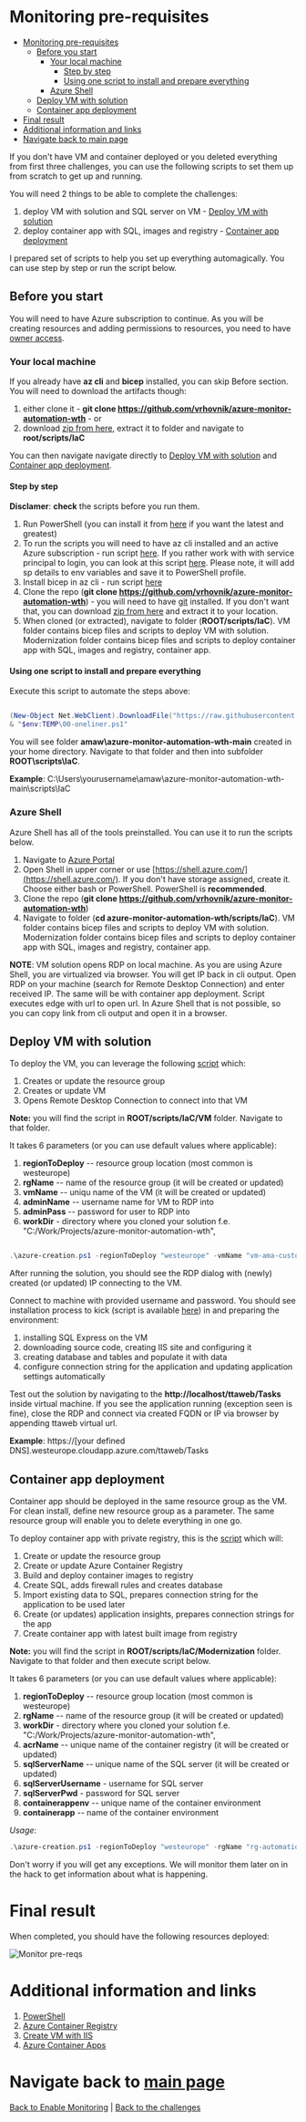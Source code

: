 ﻿# Monitoring pre-requisites

<!-- TOC -->
* [Monitoring pre-requisites](#monitoring-pre-requisites)
  * [Before you start](#before-you-start)
    * [Your local machine](#your-local-machine)
      * [Step by step](#step-by-step)
      * [Using one script to install and prepare everything](#using-one-script-to-install-and-prepare-everything)
    * [Azure Shell](#azure-shell)
  * [Deploy VM with solution](#deploy-vm-with-solution)
  * [Container app deployment](#container-app-deployment)
* [Final result](#final-result)
* [Additional information and links](#additional-information-and-links)
* [Navigate back to main page](#navigate-back-to-main-page)
<!-- TOC -->

If you don't have VM and container deployed or you deleted everything from first three challenges, you can use the
following scripts to set them up from scratch to get up and running.

You will need 2 things to be able to complete the challenges:

1. deploy VM with solution and SQL server on VM - [Deploy VM with solution](#deploy-vm-with-solution)
2. deploy container app with SQL, images and registry - [Container app deployment](#container-app-deployment)

I prepared set of scripts to help you set up everything automagically. You can use step by step or run the script below.

## Before you start

You will need to have Azure subscription to continue. As you will be creating resources and adding permissions to
resources, you need to have [owner access](https://learn.microsoft.com/en-us/azure/role-based-access-control/built-in-roles#owner).

### Your local machine

If you already have **az cli** and **bicep** installed, you can skip Before section. You will need to download the
artifacts though:

1. either clone it - **git clone https://github.com/vrhovnik/azure-monitor-automation-wth** - or
2. download [zip from here](https://github.com/vrhovnik/azure-monitor-automation-wth/archive/refs/heads/main.zip),
   extract it to folder and navigate to **root/scripts/IaC**

You can then navigate navigate directly to [Deploy VM with solution](#deploy-vm-with-solution)
and [Container app deployment](#container-app-deployment).

#### Step by step

**Disclamer**: **check** the scripts before you run them.

1. Run PowerShell (you can install it
   from [here](https://learn.microsoft.com/en-us/powershell/scripting/install/installing-powershell-on-windows?view=powershell-7.3)
   if you want the latest and greatest)
2. To run the scripts you will need to have az cli installed and an active Azure subscription - run
   script [here](../scripts/PWSH/PreReqs/00-install.ps1). If you rather work with with service principal to login, you
   can look at this script [here](../scripts/PWSH/PreReqs/01-az-and-bicep-configuration.ps1). Please note, it will add
   sp details to env variables and save it to PowerShell profile.
3. Install bicep in az cli - run script [here](../scripts/PWSH/bicep-install.ps1)
4. Clone the repo (**git clone https://github.com/vrhovnik/azure-monitor-automation-wth**) - you will need to
   have [git](https://git-scm.com/) installed. If you don't want that, you can
   download [zip from here](https://github.com/vrhovnik/azure-monitor-automation-wth/archive/refs/heads/main.zip) and
   extract it to your location.
5. When cloned (or extracted), navigate to folder (**ROOT/scripts/IaC**). VM folder contains bicep files and scripts to
   deploy VM with solution. Modernization folder contains bicep files and scripts to deploy container app with SQL,
   images and
   registry, container app.

#### Using one script to install and prepare everything

Execute this script to automate the steps above:

```powershell

(New-Object Net.WebClient).DownloadFile("https://raw.githubusercontent.com/vrhovnik/azure-monitor-automation-wth/main/scripts/PWSH/PreReqs/00-oneliner.ps1", "$env:TEMP\00-oneliner.ps1")
& "$env:TEMP\00-oneliner.ps1"

```

You will see folder **amaw\azure-monitor-automation-wth-main** created in your home directory. Navigate to that folder
and then into subfolder **ROOT\scripts\IaC**.

**Example**: C:\Users\yourusername\amaw\azure-monitor-automation-wth-main\scripts\IaC

### Azure Shell

Azure Shell has all of the tools preinstalled. You can use it to run the scripts below.

1. Navigate to [Azure Portal](https://portal.azure.com)
2. Open Shell in upper corner or use [https://shell.azure.com/](https://shell.azure.com/). If you don't have storage
   assigned, create it. Choose either bash or PowerShell. PowerShell is **recommended**.
3. Clone the repo (**git clone https://github.com/vrhovnik/azure-monitor-automation-wth**)
4. Navigate to folder (**cd azure-monitor-automation-wth/scripts/IaC**). VM folder contains bicep files and scripts to
   deploy VM with solution. Modernization folder contains bicep files and scripts to deploy container app with SQL,
   images and
   registry, container app.

**NOTE**: VM solution opens RDP on local machine. As you are using Azure Shell, you are virtualized via browser. You
will get IP back in cli output. Open RDP on your
machine (search for Remote Desktop Connection) and enter received IP. The same will be with container app deployment.
Script executes edge with url to open url. In Azure Shell that is not possible, so you can copy link from cli output and
open it in a browser.

## Deploy VM with solution

To deploy the VM, you can leverage the following [script](../scripts/IaC/VM/azure-creation.ps1) which:

1. Creates or update the resource group
2. Creates or update VM
3. Opens Remote Desktop Connection to connect into that VM

**Note:** you will find the script in **ROOT/scripts/IaC/VM** folder. Navigate to that folder.

It takes 6 parameters (or you can use default values where applicable):

1. **regionToDeploy** -- resource group location (most common is westeurope)
2. **rgName** -- name of the resource group (it will be created or updated)
3. **vmName** -- uniqu name of the VM (it will be created or updated)
3. **adminName** -- username name for VM to RDP into
4. **adminPass** -- password for user to RDP into
5. **workDir** - directory where you cloned your solution f.e. "C:/Work/Projects/azure-monitor-automation-wth",

```powershell

.\azure-creation.ps1 -regionToDeploy "westeurope" -vmName "vm-ama-customer" -rgName "rg-automation-wth" -workDir "C:/Work/Projects/azure-monitor-automation-wth" -adminName "admin" -adminPass "P@ssw0rd"

``` 

After running the solution, you should see the RDP dialog with (newly) created (or updated) IP connecting to the VM.

Connect to machine with provided username and password. You should see installation process to kick (script is
available [here](https://raw.githubusercontent.com/vrhovnik/azure-monitor-automation-wth/main/scripts/PWSH/00-Move%20to%20IaaS/02-web-db-install.ps1))
in and preparing the environment:

1. installing SQL Express on the VM
2. downloading source code, creating IIS site and configuring it
3. creating database and tables and populate it with data
4. configure connection string for the application and updating application settings automatically

Test out the solution by navigating to the **http://localhost/ttaweb/Tasks** inside virtual machine. If you see the
application running (exception seen is fine), close the RDP and connect via created FQDN or IP via browser by appending
ttaweb virtual url.

**Example**: https://[your defined DNS].westeurope.cloudapp.azure.com/ttaweb/Tasks

## Container app deployment

Container app should be deployed in the same resource group as the VM. For clean install, define new resource group as a
parameter. The same resource group will enable you to delete everything in one go.

To deploy container app with private registry, this is the [script](../scripts/IaC/Modernization/azure-creation.ps1)
which will:

1. Create or update the resource group
2. Create or update Azure Container Registry
3. Build and deploy container images to registry
4. Create SQL, adds firewall rules and creates database
5. Import existing data to SQL, prepares connection string for the application to be used later
6. Create (or updates) application insights, prepares connection strings for the app
7. Create container app with latest built image from registry

**Note:** you will find the script in **ROOT/scripts/IaC/Modernization** folder. Navigate to that folder and then
execute script below.

It takes 6 parameters (or you can use default values where applicable):

1. **regionToDeploy** -- resource group location (most common is westeurope)
2. **rgName** -- name of the resource group (it will be created or updated)
3. **workDir** - directory where you cloned your solution f.e. "C:/Work/Projects/azure-monitor-automation-wth",
4. **acrName** -- unique name of the container registry (it will be created or updated)
5. **sqlServerName** -- unique name of the SQL server (it will be created or updated)
6. **sqlServerUsername** - username for SQL server
7. **sqlServerPwd** - password for SQL server
8. **containerappenv** -- unique name of the container environment
9. **containerapp** -- name of the container environment

_Usage_:

```powershell
.\azure-creation.ps1 -regionToDeploy "westeurope" -rgName "rg-automation-wth" -workDir "C:/Work/Projects/azure-monitor-automation-wth" -acrName "acrautomationwth" -containerappenv "containerappenv" -containerapp "containerapp" -sqlServerName "sqlserver" -sqlServerUsername "ttadmin" -sqlServerPwd "P@ssw0rd"
```

Don't worry if you will get any exceptions. We will monitor them later on in the hack to get information about what is
happening.

# Final result

When completed, you should have the following resources deployed:

![Monitor pre-reqs](https://webeudatastorage.blob.core.windows.net/web/Monitoring-pre-req-result.png)

# Additional information and links

1. [PowerShell](https://learn.microsoft.com/en-us/PowerShell/)
2. [Azure Container Registry](https://learn.microsoft.com/en-us/azure/container-registry/)
3. [Create VM with IIS](https://learn.microsoft.com/en-us/azure/virtual-machines/windows/quick-create-cli)
4. [Azure Container Apps](https://learn.microsoft.com/en-us/azure/container-apps/overview)

# Navigate back to [main page](../README.md)

[Back to Enable Monitoring](./03-modernization-in-Azure.md) | [Back to the challenges](./00-challenges.md)
